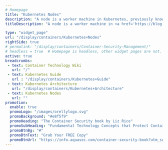 ```yaml
---
# Homepage
title: "Kubernetes Nodes"
description: "A node is a worker machine in Kubernetes, previously known as a minion. A node may be a VM or physical machine, depending on the cluster. Each node in Kubernetes has the services necessary to run pods and is managed by the master components. The services on a node include Docker, kubelet and kube-proxy. This page gathers resources about how to create and manage Kubernetes Nodes."
titleDescription: "A node is a worker machine in <a href='https://blog.aquasec.com/managing-kubernetes-secrets' class='external-link' target='_blank'>Kubernetes</a>, previously known as a minion. A node may be a VM or physical machine, depending on the <a href='/display/containers/Kubernetes+Cluster'>cluster</a>. Each node in Kubernetes has the services necessary to run pods and is managed by the master components. The services on a node include <a href='/display/containers/Docker+Containers'>Docker</a>, kubelet and kube-proxy. This page gathers resources about how to create and manage <a href='/display/containers/Kubernetes+Guide'>Kubernetes</a> Nodes." 

type: "widget_page"
url: "/display/containers/Kubernetes+Nodes" 
rightSide: true 
# permalink: "/display/containers/Container-Security-Management/"
# headless = true  # Homepage is headless, other widget pages are not.
active: true
breadcrumbs:
 - text: Container Technology Wiki
   url: "/"
 - text: Kubernetes Guide
   url : "/display/containers/Kubernetes+Guide"
 - text: Kubernetes Architecture
   url: "/display/containers/Kubernetes+Architecture"
 - text: Kubernetes Nodes
   url: ""
promotion:
  enable: true
  promoLogo: "/images/orellylogo.svg"
  promoBackground: "#e8f5f9"
  promoHeading: "The Container Security book by Liz Rice"
  promoSubHeading: "Fundamental Technology Concepts that Protect Containerized Applications"
  promoBtnBg: "#"
  promoBtnText: "Grab Your FREE Copy"
  promoBtnUrl: "https://info.aquasec.com/container-security-book?utm_source=wiki"
---
```



